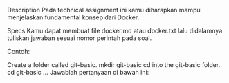 Description
Pada technical assignment ini kamu diharapkan mampu menjelaskan fundamental konsep dari Docker.

Specs
Kamu dapat membuat file docker.md atau docker.txt lalu didalamnya tuliskan jawaban sesuai nomor perintah pada soal.

Contoh:

Create a folder called git-basic. mkdir git-basic
cd into the git-basic folder. cd git-basic
...
Jawablah pertanyaan di bawah ini:


